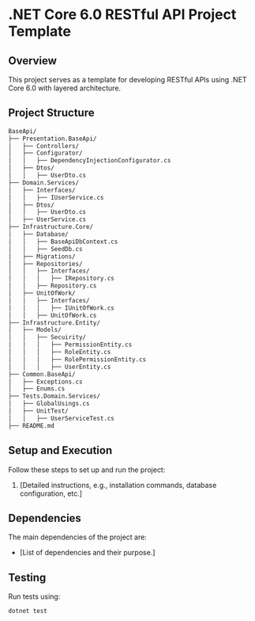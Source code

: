 ﻿# .NET Core 6.0 RESTful API Project Template
## Overview
This project serves as a template for developing RESTful APIs using .NET Core 6.0 with layered architecture.

## Project Structure
```bash
BaseApi/
├── Presentation.BaseApi/
│   ├── Controllers/
│   ├── Configurator/
│   │   ├── DependencyInjectionConfigurator.cs
│   ├── Dtos/
│   │   ├── UserDto.cs
├── Domain.Services/
│   ├── Interfaces/
│   │   ├── IUserService.cs
│   ├── Dtos/
│   │   ├── UserDto.cs
│   ├── UserService.cs
├── Infrastructure.Core/
│   ├── Database/
│   │   ├── BaseApiDbContext.cs
│   │   ├── SeedDb.cs
│   ├── Migrations/
│   ├── Repositories/
│   │   ├── Interfaces/
│   │   │   ├── IRepository.cs
│   │   ├── Repository.cs
│   ├── UnitOfWork/
│   │   ├── Interfaces/
│   │   │   ├── IUnitOfWork.cs
│   │   ├── UnitOfWork.cs
├── Infrastructure.Entity/
│   ├── Models/
│   │   ├── Secuirity/
│   │   │   ├── PermissionEntity.cs
│   │   │   ├── RoleEntity.cs
│   │   │   ├── RolePermissionEntity.cs
│   │   │   ├── UserEntity.cs
├── Common.BaseApi/
│   ├── Exceptions.cs
│   ├── Enums.cs
├── Tests.Domain.Services/
│   ├── GlobalUsings.cs
│   ├── UnitTest/
│   │   ├── UserServiceTest.cs
├── README.md
```
## Setup and Execution

Follow these steps to set up and run the project:

1. [Detailed instructions, e.g., installation commands, database configuration, etc.]

## Dependencies

The main dependencies of the project are:

- [List of dependencies and their purpose.]

## Testing

Run tests using:

```bash
dotnet test